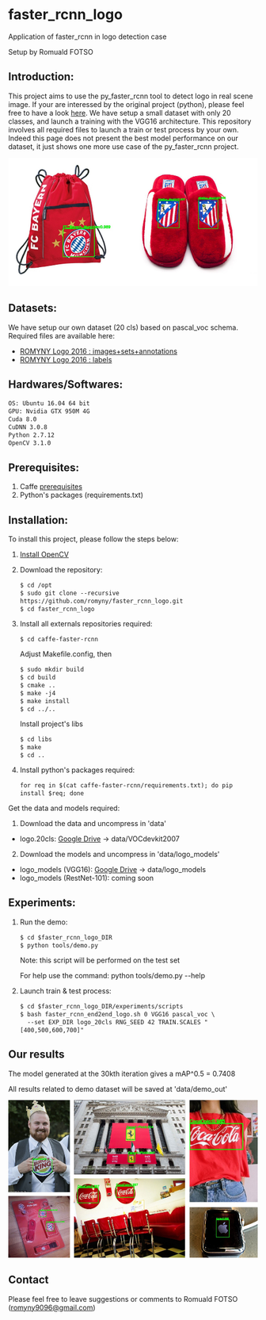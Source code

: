 # faster_rcnn_logo

Application of faster_rcnn in logo detection case

Setup by Romuald FOTSO

## Introduction:

This project aims to use the py_faster_rcnn tool to detect logo in real scene image. If your are interessed by the original project (python), please feel free to have a look [here](https://github.com/rbgirshick/py-faster-rcnn). We have setup a small dataset with only 20 classes, and launch a training with the VGG16 architecture. This repository involves all required files to launch a train or test process by your own. Indeed this page does not present the best model performance on our dataset, it just shows one more use case of the py_faster_rcnn project.

![example](data/readme_img/example1.jpg)

## Datasets:

We have setup our own dataset (20 cls) based on pascal_voc schema.
Required files are available here:
  * [ROMYNY Logo 2016 : images+sets+annotations](https://drive.google.com/open?id=0B_Rjj_NgCayPS3NPamlydGZzcE0)
  * [ROMYNY Logo 2016 : labels](https://drive.google.com/open?id=0B_Rjj_NgCayPUXplX0tEazdmNnM)
  
## Hardwares/Softwares:
    OS: Ubuntu 16.04 64 bit
    GPU: Nvidia GTX 950M 4G
    Cuda 8.0
    CuDNN 3.0.8
    Python 2.7.12
    OpenCV 3.1.0

## Prerequisites:

  1. Caffe [prerequisites](http://caffe.berkeleyvision.org/installation.html#prequequisites)
  2. Python's packages (requirements.txt)
  
## Installation:

To install this project, please follow the steps below:

1. [Install OpenCV](http://www.pyimagesearch.com/2016/10/24/ubuntu-16-04-how-to-install-opencv/)

2. Download the repository:

    ```
    $ cd /opt
    $ sudo git clone --recursive https://github.com/romyny/faster_rcnn_logo.git
    $ cd faster_rcnn_logo
    ```
    
3. Install all externals repositories required:

    ```
    $ cd caffe-faster-rcnn
    ```
    
    Adjust Makefile.config, then
    
    ```
    $ sudo mkdir build
    $ cd build
    $ cmake ..
    $ make -j4
    $ make install
    $ cd ../..
    ```
    
    Install project's libs
    
    ```
    $ cd libs
    $ make
    $ cd ..
    ```
    
 4. Install python's packages required:

    ```
    for req in $(cat caffe-faster-rcnn/requirements.txt); do pip install $req; done
    ```
    
Get the data and models required:
1. Download the data and uncompress in 'data'
  * logo.20cls: [Google Drive](https://drive.google.com/open?id=0B_Rjj_NgCayPS3NPamlydGZzcE0) -> data/VOCdevkit2007

2. Download the models and uncompress in 'data/logo_models'
  * logo_models (VGG16): [Google Drive](https://drive.google.com/open?id=0B_Rjj_NgCayPRV9uWDhMM0lpcEk) -> data/logo_models
  * logo_models (RestNet-101): coming soon
  
## Experiments:

1. Run the demo: 
    
    ```
    $ cd $faster_rcnn_logo_DIR
    $ python tools/demo.py 
    ```
    Note: this script will be performed on the test set
    
    For help use the command: python tools/demo.py --help
    
2. Launch train & test process:

    ```
    $ cd $faster_rcnn_logo_DIR/experiments/scripts
    $ bash faster_rcnn_end2end_logo.sh 0 VGG16 pascal_voc \
      --set EXP_DIR logo_20cls RNG_SEED 42 TRAIN.SCALES "[400,500,600,700]"
    ```
    
## Our results
The model generated at the 30kth iteration gives a mAP^0.5 = 0.7408

All results related to demo dataset will be saved at 'data/demo_out'

![example](data/readme_img/example2.jpg)

## Contact

Please feel free to leave suggestions or comments to Romuald FOTSO (romyny9096@gmail.com)    
